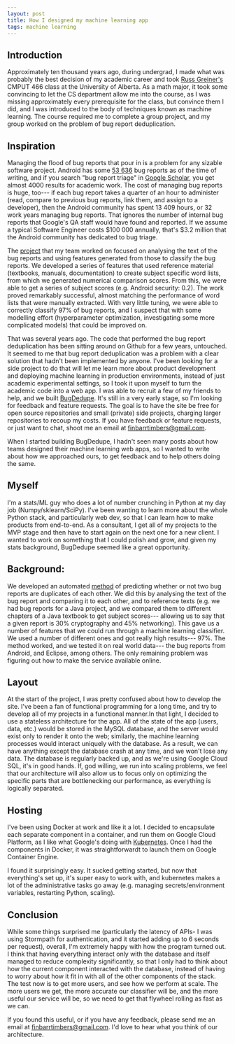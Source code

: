 ```yaml
---
layout: post
title: How I designed my machine learning app
tags: machine learning
---
```


## Introduction

Approximately ten thousand years ago, during undergrad, I made what was probably
the best decision of my academic career and took
[Russ Greiner's](https://webdocs.cs.ualberta.ca/~greiner/) CMPUT 466 class at
the University of Alberta. As a math major, it took some convincing to let the
CS department allow me into the course, as I was missing approximately every
prerequisite for the class, but convince them I did, and I was introduced to the
body of techniques known as machine learning. The course required me to complete
a group project, and my group worked on the problem of bug report deduplication.

## Inspiration

Managing the flood of bug reports that pour in is a problem for any sizable
software project. Android has some
[53 636](https://code.google.com/p/android/issues/list?num=100&start=0)  bug
reports as of the time of writing, and if you search "bug report triage" in
[Google Scholar](https://scholar.google.ca/scholar?q=bug+report+triage&btnG=&hl=en&as_sdt=0%2C5),
you get almost 4000 results for academic work. The cost of managing bug reports
is huge, too--- if each bug report takes a quarter of an hour to administer (read,
compare to previous bug reports, link them, and assign to a developer), then the
Android community has spent 13 409 hours, or 32 work years managing bug reports.
That ignores the number of internal bug reports that Google's QA staff would
have found and reported. If we assume a typical Software Engineer costs
$100 000 annually, that's $3.2 million that the Android community has dedicated
to bug triage.

The [project](http://finbarr.ca/dedup/) that my team worked on focused on
analysing the text of the bug reports and using features generated from those to
classify the bug reports. We developed a series of features that used reference
material (textbooks, manuals, documentation) to create subject specific word
lists, from which we generated numerical comparison scores. From this, we were
able to get a series of subject scores (e.g. Android security: 0.2). The work
proved remarkably successful, almost matching the performance of word lists that
were manually extracted. With very little tuning, we were able to correctly
classify 97% of bug reports, and I suspect that with some modelling effort
(hyperparameter optimization, investigating some more complicated models) that
could be improved on.

That was several years ago. The code that performed the bug report deduplication has
been sitting around on Github for a few years, untouched. It seemed to me that
bug report deduplication was a problem with a clear solution that hadn't been
implemented by anyone. I've been looking for a side project to do that will let
me learn more about product development and deploying machine learning in
production environments, instead of just academic experimental settings, so I
took it upon myself to turn the academic code into a web app. I was able to
recruit a few of my friends to help, and we built
[BugDedupe](http://www.bugdedupe.com). It's still in a very early stage, so I'm
looking for feedback and feature requests. The goal is to have the site be free
for open source repositories and small (private) side projects, charging larger
repositories to recoup my costs. If you have feedback or feature requests, or
just want to chat, shoot me an email at finbarrtimbers@gmail.com.

When I started building BugDedupe, I hadn't seen many posts about how teams
designed their machine learning web apps, so I wanted to write about how we
approached ours, to get feedback and to help others doing the same.

## Myself

I'm a stats/ML guy who does a lot of number crunching in Python at my day job
(Numpy/sklearn/SciPy). I've been wanting to learn more about the whole Python
stack, and particularly web dev, so that I can learn how to make products from
end-to-end. As a consultant, I get all of my projects to the MVP stage and then
have to start again on the next one for a new client. I wanted to work on
something that I could polish and grow, and given my stats background,
BugDedupe seemed like a great opportunity.

## Background:

We developed an automated [method](http://finbarr.ca/dedup) of predicting
whether or not two bug reports are duplicates of each other. We did this by
analysing the text of the bug report and comparing it to each other, and to
reference texts (e.g. we had bug reports for a Java project, and we compared
them to different chapters of a Java textbook to get subject scores--- allowing
us to say that a given report is 30\% cryptography and 45\% networking). This
gave us a number of features that we could run through a machine learning
classifier. We used a number of different ones and got really high results---
97\%. The method worked, and we tested it on real world data--- the bug reports
from Android, and Eclipse, among others. The only remaining problem was figuring
out how to make the service available online.

## Layout

At the start of the project, I was pretty confused about how to develop the
site. I've been a fan of functional programming for a long time, and try to
develop all of my projects in a functional manner.In that light, I decided to
use a stateless architecture for the app. All of the state of the app (users,
data, etc.) would be stored in the MySQL database, and the server would exist
only to render it onto the web; similarly, the machine learning processes would
interact uniquely with the database. As a result, we can have anything except
the database crash at any time, and we won't lose any data. The database is
regularly backed up, and as we're using Google Cloud SQL, it's in good hands.
If, god willing, we run into scaling problems, we feel that our architecture will
also allow us to focus only on optimizing the specific parts that are
bottlenecking our performance, as everything is logically separated.

## Hosting

I've been using Docker at work and like it a lot. I decided to encapsulate each
separate component in a container, and run them on Google Cloud Platform, as
I like what Google's doing with [Kubernetes](https://kubernetes.io/). Once I
had the components in Docker, it was straightforwardt to launch them on Google
Container Engine.

I found it surprisingly easy. It sucked getting started, but now that
everything's set up, it's super easy to work with, and kubernetes makes a lot of
the administrative tasks go away (e.g. managing secrets/environment variables,
restarting Python, scaling).

## Conclusion

While some things surprised me (particularly the latency of APIs- I was using
Stormpath for authentication, and it started adding up to 6 seconds per
request), overall, I'm extremely happy with how the program turned out. I think
that having everything interact only with the database and itself managed to
reduce complexity significantly, so that I only had to think about how the
current component interacted with the database, instead of having to worry about
how it fit in with all of the other components of the stack. The test now is to
get more users, and see how we perform at scale. The more users we get, the
more accurate our classifier will be, and the more useful our service will be,
so we need to get that flywheel rolling as fast as we can.

If you found this useful, or if you have any feedback, please send me an email
at finbarrtimbers@gmail.com. I'd love to hear what you think of our
architecture.
